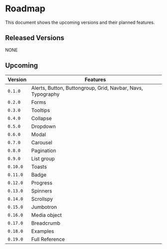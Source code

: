 # Roadmap

This document shows the upcoming versions and their planned features.

## Released Versions
NONE

## Upcoming

| Version | Features |
|---------|----------|
| `0.1.0` | Alerts, Button, Buttongroup, Grid, Navbar, Navs, Typography |
| `0.2.0` | Forms |
| `0.3.0` | Tooltips |
| `0.4.0` | Collapse |
| `0.5.0` | Dropdown |
| `0.6.0` | Modal |
| `0.7.0` | Carousel |
| `0.8.0` | Pagination |
| `0.9.0` | List group |
| `0.10.0` | Toasts |
| `0.11.0` | Badge |
| `0.12.0` | Progress |
| `0.13.0` | Spinners |
| `0.14.0` | Scrollspy |
| `0.15.0` | Jumbotron |
| `0.16.0` | Media object |
| `0.17.0` | Breadcrumb |
| `0.18.0` | Examples |
| `0.19.0` | Full Reference |
